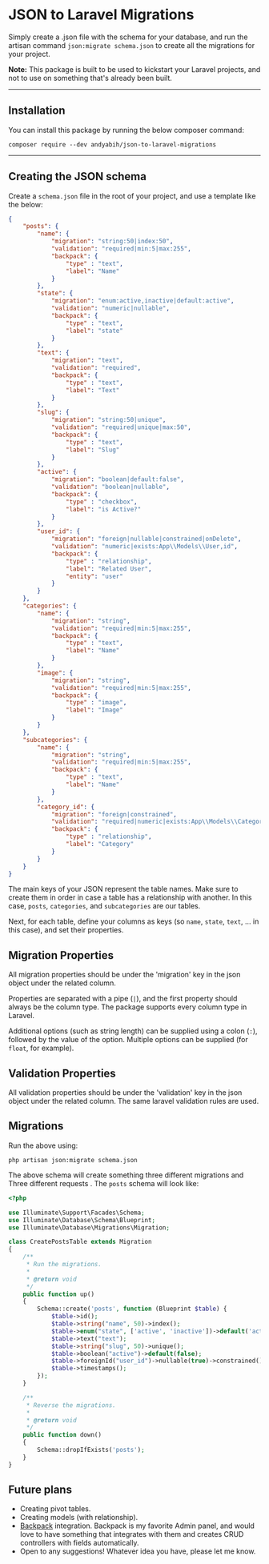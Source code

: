 # JSON to Laravel Migrations
Simply create a .json file with the schema for your database, and run the artisan command `json:migrate schema.json` to create all the migrations for your project.

**Note:** This package is built to be used to kickstart your Laravel projects, and not to use on something that's already been built.

----

## Installation
You can install this package by running the below composer command:
```
composer require --dev andyabih/json-to-laravel-migrations
```

----

## Creating the JSON schema
Create a `schema.json` file in the root of your project, and use a template like the below:
```json
{
    "posts": {
        "name": {
            "migration": "string:50|index:50",
            "validation": "required|min:5|max:255",
            "backpack": {
                "type" : "text",
                "label": "Name"
            }
        },
        "state": {
            "migration": "enum:active,inactive|default:active",
            "validation": "numeric|nullable",
            "backpack": {
                "type" : "text",
                "label": "state"
            }
        },
        "text": {
            "migration": "text",
            "validation": "required",
            "backpack": {
                "type" : "text",
                "label": "Text"
            }
        },
        "slug": {
            "migration": "string:50|unique",
            "validation": "required|unique|max:50",
            "backpack": {
                "type" : "text",
                "label": "Slug"
            }
        },
        "active": {
            "migration": "boolean|default:false",
            "validation": "boolean|nullable",
            "backpack": {
                "type" : "checkbox",
                "label": "is Active?"
            }
        },
        "user_id": {
            "migration": "foreign|nullable|constrained|onDelete",
            "validation": "numeric|exists:App\\Models\\User,id",
            "backpack": {
                "type" : "relationship",
                "label": "Related User",
                "entity": "user"
            }
        }
    },
    "categories": {
        "name": {
            "migration": "string",
            "validation": "required|min:5|max:255",
            "backpack": {
                "type" : "text",
                "label": "Name"
            }
        },
        "image": {
            "migration": "string",
            "validation": "required|min:5|max:255",
            "backpack": {
                "type" : "image",
                "label": "Image"
            }
        }
    },
    "subcategories": {
        "name": {
            "migration": "string",
            "validation": "required|min:5|max:255",
            "backpack": {
                "type" : "text",
                "label": "Name"
            }
        },
        "category_id": {
            "migration": "foreign|constrained",
            "validation": "required|numeric|exists:App\\Models\\Category,id",
            "backpack": {
                "type" : "relationship",
                "label": "Category"
            }
        }
    }
}
```
The main keys of your JSON represent the table names. Make sure to create them in order in case a table has a relationship with another. In this case, `posts`, `categories`, and `subcategories` are our tables.

Next, for each table, define your columns as keys (so `name`, `state`, `text`, ... in this case), and set their properties.



## Migration Properties
All migration properties should be under the 'migration' key in the json object under the related column.

Properties are separated with a pipe (`|`), and the first property should always be the column type. The package supports every column type in Laravel. 

Additional options (such as string length) can be supplied using a colon (`:`), followed by the value of the option. Multiple options can be supplied (for `float`, for example).

## Validation Properties
All validation properties should be under the 'validation' key in the json object under the related column.
The same laravel validation rules are used.

## Migrations
Run the above using:
```
php artisan json:migrate schema.json
```

The above schema will create something three different migrations and Three different requests . The `posts` schema will look like:
```php
<?php

use Illuminate\Support\Facades\Schema;
use Illuminate\Database\Schema\Blueprint;
use Illuminate\Database\Migrations\Migration;

class CreatePostsTable extends Migration
{
    /**
     * Run the migrations.
     *
     * @return void
     */
    public function up()
    {
        Schema::create('posts', function (Blueprint $table) {
            $table->id();
            $table->string("name", 50)->index();
            $table->enum("state", ['active', 'inactive'])->default('active');
            $table->text("text");
            $table->string("slug", 50)->unique();
            $table->boolean("active")->default(false);
            $table->foreignId("user_id")->nullable(true)->constrained()->onDelete('cascade');
            $table->timestamps();
        });
    }

    /**
     * Reverse the migrations.
     *
     * @return void
     */
    public function down()
    {
        Schema::dropIfExists('posts');
    }
}
```

## Future plans
* Creating pivot tables.
* Creating models (with relationship).
* [Backpack](https://backpackforlaravel.com/) integration. Backpack is my favorite Admin panel, and would love to have something that integrates with them and creates CRUD controllers with fields automatically.
* Open to any suggestions! Whatever idea you have, please let me know.








